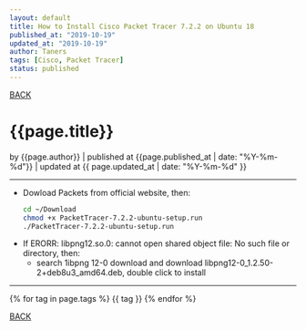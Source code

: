 ```yaml
---
layout: default
title: How to Install Cisco Packet Tracer 7.2.2 on Ubuntu 18
published_at: "2019-10-19"
updated_at: "2019-10-19"
author: Taners
tags: [Cisco, Packet Tracer]
status: published
---
```


[BACK](../)

# {{page.title}}

by {{page.author}} |
published at {{page.published_at | date: "%Y-%m-%d"}} |
updated at {{ page.updated_at | date: "%Y-%m-%d" }}

---
- Dowload Packets from official website, then:
  ```bash
  cd ~/Download
  chmod +x PacketTracer-7.2.2-ubuntu-setup.run
  ./PacketTracer-7.2.2-ubuntu-setup.run
  ```
- If ERORR: libpng12.so.0: cannot open shared object file: No such file or directory, then:
  - search 1ibpng 12-0 download and download libpng12-0_1.2.50-2+deb8u3_amd64.deb, double click to install


---

{% for tag in page.tags %}
  {{ tag }}
{% endfor %}

[BACK](../)